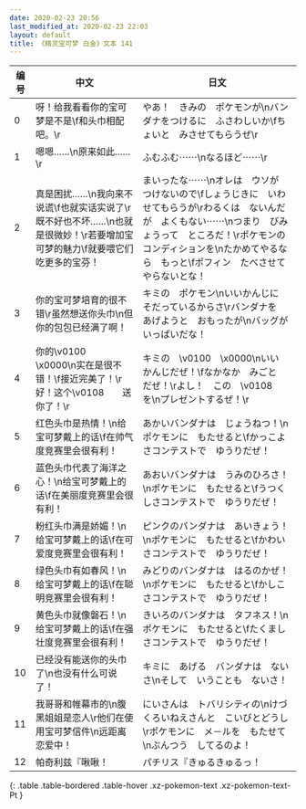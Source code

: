 ```yaml
---
date: 2020-02-23 20:56
last_modified_at: 2020-02-23 22:03
layout: default
title: 《精灵宝可梦 白金》文本 141
---
```

| 编号 | 中文 | 日文 |
| ---- | ---- | ---- |
| 0 | 呀！给我看看你的宝可梦是不是\f和头巾相配吧。\r | やあ！　きみの　ポケモンが\nバンダナをつけるに　ふさわしいか\fちょいと　みさせてもらうぜ\r |
| 1 | 嗯嗯……\n原来如此……\r | ふむふむ⋯⋯\nなるほど⋯⋯\r |
| 2 | 真是困扰……\n我向来不说谎\f也就实话实说了\r既不好也不坏……\n也就是很微妙！\r若要增加宝可梦的魅力\f就要喂它们吃更多的宝芬！ | まいったな⋯⋯\nオレは　ウソが　つけないので\fしょうじきに　いわせてもらうが\rわるくは　ないんだが　よくもない⋯⋯\nつまり　びみょうって　ところだ！\rポケモンの　コンディションを\nたかめてやるなら　もっと\fポフィン　たべさせて　やらないとな！ |
| 3 | 你的宝可梦培育的很不错\r虽然想送你头巾\n但你的包包已经满了啊！ | キミの　ポケモン\nいいかんじに　そだっているからさ\rバンダナを　あげようと　おもったが\nバッグが　いっぱいだな！ |
| 4 | 你的\v0100　\x0000\n实在是很不错！\f接近完美了！\r好！这个\v0108　　送你了！\r | キミの　\v0100　\x0000\nいい　かんじだぜ！\fなかなか　みごと　だぜ！\rよし！　この　\v0108　　を\nプレゼントするぜ！\r |
| 5 | 红色头巾是热情！\n给宝可梦戴上的话\f在帅气度竞赛里会很有利！ | あかいバンダナは　じょうねつ！\nポケモンに　もたせると\fかっこよさコンテストで　ゆうりだぜ！ |
| 6 | 蓝色头巾代表了海洋之心！\n给宝可梦戴上的话\f在美丽度竞赛里会很有利！ | あおいバンダナは　うみのひろさ！\nポケモンに　もたせると\fうつくしさコンテストで　ゆうりだぜ！ |
| 7 | 粉红头巾满是娇媚！\n给宝可梦戴上的话\f在可爱度竞赛里会很有利！ | ピンクのバンダナは　あいきょう！\nポケモンに　もたせると\fかわいさコンテストで　ゆうりだぜ！ |
| 8 | 绿色头巾有如春风！\n给宝可梦戴上的话\f在聪明竞赛里会很有利！ | みどりのバンダナは　はるのかぜ！\nポケモンに　もたせると\fかしこさコンテストで　ゆうりだぜ！ |
| 9 | 黄色头巾就像磐石！\n给宝可梦戴上的话\f在强壮度竞赛里会很有利！ | きいろのバンダナは　タフネス！\nポケモンに　もたせると\fたくましさコンテストで　ゆうりだぜ！ |
| 10 | 已经没有能送你的头巾了\n也没有什么可说了！ | キミに　あげる　バンダナは　ないさ\nそして　いうことも　ないさ！ |
| 11 | 我哥哥和帷幕市的\n腹黑姐姐是恋人\r他们在使用宝可梦信件\n远距离恋爱中！ | にいさんは　トバリシティの\nけづくろいねえさんと　こいびとどうし\rポケモンに　メ－ルを　もたせて\nぶんつう　してるのよ！ |
| 12 | 帕奇利兹『啾啾！ | パチリス『きゅるきゅるっ！ |
{: .table .table-bordered .table-hover .xz-pokemon-text .xz-pokemon-text-Pt }